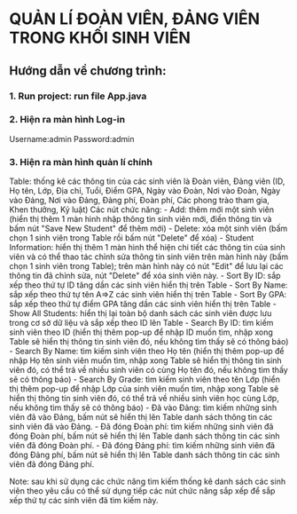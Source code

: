 
# QUẢN LÍ ĐOÀN VIÊN, ĐẢNG VIÊN TRONG KHỐI SINH VIÊN

## Hướng dẫn về chương trình:
### 1. Run project: run file App.java
### 2. Hiện ra màn hình Log-in 
   Username:admin
   Password:admin
### 3. Hiện ra màn hình quản lí chính
   Table: thống kê các thông tin của các sinh viên là Đoàn viên, Đảng viên (ID, Họ tên, Lớp, Địa chỉ, Tuổi, Điểm GPA, Ngày vào Đoàn, Nơi vào Đoàn, Ngày vào Đảng, Nơi vào Đảng, Đảng phí, Đoàn phí, Các phong trào tham gia, Khen thưởng, Kỷ luật)
   Các nút chức năng:
	- Add: thêm mới một sinh viên (hiển thị thêm 1 màn hình nhập thông tin sinh viên mới, điền thông tin và bấm nút "Save New Student" để thêm mới)
	- Delete: xóa một sinh viên (bấm chọn 1 sinh viên trong Table rồi bấm nút "Delete" để xóa)
	- Student Information: hiển thị thêm 1 màn hình thể hiện chi tiết các thông tin của sinh viên và có thể thao tác chỉnh sửa thông tin sinh viên trên màn hình này (bấm chọn 1 sinh viên trong Table); trên màn hình này có nút "Edit" để lưu lại các thông tin đã chỉnh sửa, nút "Delete" để xóa sinh viên này.
	- Sort By ID: sắp xếp theo thứ tự ID tăng dần các sinh viên hiển thị trên Table
	- Sort By Name: sắp xếp theo thứ tự tên A=>Z các sinh viên hiển thị trên Table
	- Sort By GPA: sắp xếp theo thứ tự điểm GPA tăng dần các sinh viên hiển thị trên Table
	- Show All Students: hiển thị lại toàn bộ danh sách các sinh viên được lưu trong cơ sở dữ liệu và sắp xếp theo ID lên Table
	- Search By ID: tìm kiếm sinh viên theo ID (hiển thị thêm pop-up để nhập ID muốn tìm, nhập xong Table sẽ hiển thị thông tin sinh viên đó, nếu không tìm thấy sẽ có thông báo)
	- Search By Name: tìm kiếm sinh viên theo Họ tên (hiển thị thêm pop-up để nhập Họ tên sinh viên muốn tìm, nhập xong Table sẽ hiển thị thông tin sinh viên đó, có thể trả về nhiều sinh viên có cùng Họ tên đó, nếu không tìm thấy sẽ có thông báo)
	- Search By Grade: tìm kiếm sinh viên theo tên Lớp (hiển thị thêm pop-up để nhập Lớp của sinh viên muốn tìm, nhập xong Table sẽ hiển thị thông tin sinh viên đó, có thể trả về nhiều sinh viên học cùng Lớp, nếu không tìm thấy sẽ có thông báo)
	- Đã vào Đảng: tìm kiếm những sinh viên đã vào Đảng, bấm nút sẽ hiển thị lên Table danh sách thông tin các sinh viên đã vào Đảng.
	- Đã đóng Đoàn phí: tìm kiếm những sinh viên đã đóng Đoàn phí, bấm nút sẽ hiển thị lên Table danh sách thông tin các sinh viên đã đóng Đoàn phí.
	- Đã đóng Đảng phí: tìm kiếm những sinh viên đã đóng Đảng phí, bấm nút sẽ hiển thị lên Table danh sách thông tin các sinh viên đã đóng Đảng phí.
	
Note: sau khi sử dụng các chức năng tìm kiếm thống kê danh sách các sinh viên theo yêu cầu có thể sử dụng tiếp các nút chức năng sắp xếp để sắp xếp thứ tự các sinh viên đã tìm kiếm này.
   
   
   
